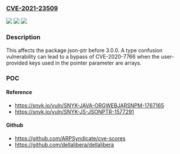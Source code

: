 ### [CVE-2021-23509](https://cve.mitre.org/cgi-bin/cvename.cgi?name=CVE-2021-23509)
![](https://img.shields.io/static/v1?label=Product&message=json-ptr&color=blue)
![](https://img.shields.io/static/v1?label=Version&message=%3C%203.0.0%20&color=brighgreen)
![](https://img.shields.io/static/v1?label=Vulnerability&message=Prototype%20Pollution&color=brighgreen)

### Description

This affects the package json-ptr before 3.0.0. A type confusion vulnerability can lead to a bypass of CVE-2020-7766 when the user-provided keys used in the pointer parameter are arrays.

### POC

#### Reference
- https://snyk.io/vuln/SNYK-JAVA-ORGWEBJARSNPM-1767165
- https://snyk.io/vuln/SNYK-JS-JSONPTR-1577291

#### Github
- https://github.com/ARPSyndicate/cve-scores
- https://github.com/dellalibera/dellalibera

